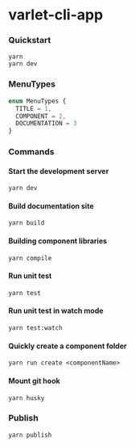 # varlet-cli-app

### Quickstart

```shell
yarn
yarn dev
```

### MenuTypes

```ts
enum MenuTypes {
  TITLE = 1,
  COMPONENT = 2,
  DOCUMENTATION = 3
}
```

### Commands

#### Start the development server

```shell
yarn dev
```

#### Build documentation site

```shell
yarn build
```

#### Building component libraries

```shell
yarn compile
```

#### Run unit test

```shell
yarn test
```

#### Run unit test in watch mode

```shell
yarn test:watch
```


#### Quickly create a component folder

```shell
yarn run create <componentName>
```

#### Mount git hook

```shell
yarn husky
```

### Publish

```shell
yarn publish
```

